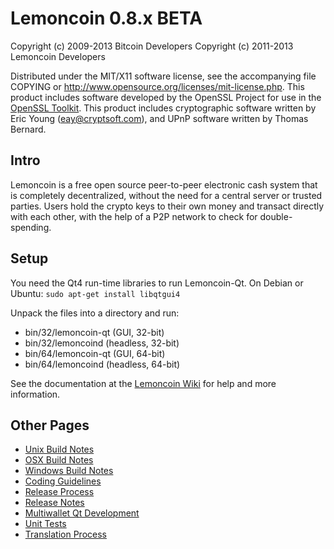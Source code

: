 Lemoncoin 0.8.x BETA
====================

Copyright (c) 2009-2013 Bitcoin Developers
Copyright (c) 2011-2013 Lemoncoin Developers

Distributed under the MIT/X11 software license, see the accompanying
file COPYING or http://www.opensource.org/licenses/mit-license.php.
This product includes software developed by the OpenSSL Project for use in the [OpenSSL Toolkit](http://www.openssl.org/). This product includes
cryptographic software written by Eric Young ([eay@cryptsoft.com](mailto:eay@cryptsoft.com)), and UPnP software written by Thomas Bernard.


Intro
---------------------
Lemoncoin is a free open source peer-to-peer electronic cash system that is
completely decentralized, without the need for a central server or trusted
parties.  Users hold the crypto keys to their own money and transact directly
with each other, with the help of a P2P network to check for double-spending.


Setup
---------------------
You need the Qt4 run-time libraries to run Lemoncoin-Qt. On Debian or Ubuntu:
	`sudo apt-get install libqtgui4`

Unpack the files into a directory and run:

- bin/32/lemoncoin-qt (GUI, 32-bit)
- bin/32/lemoncoind (headless, 32-bit)
- bin/64/lemoncoin-qt (GUI, 64-bit)
- bin/64/lemoncoind (headless, 64-bit)

See the documentation at the [Lemoncoin Wiki](http://lemoncoin.info)
for help and more information.


Other Pages
---------------------
- [Unix Build Notes](build-unix.md)
- [OSX Build Notes](build-osx.md)
- [Windows Build Notes](build-msw.md)
- [Coding Guidelines](coding.md)
- [Release Process](release-process.md)
- [Release Notes](release-notes.md)
- [Multiwallet Qt Development](multiwallet-qt.md)
- [Unit Tests](unit-tests.md)
- [Translation Process](translation_process.md)
